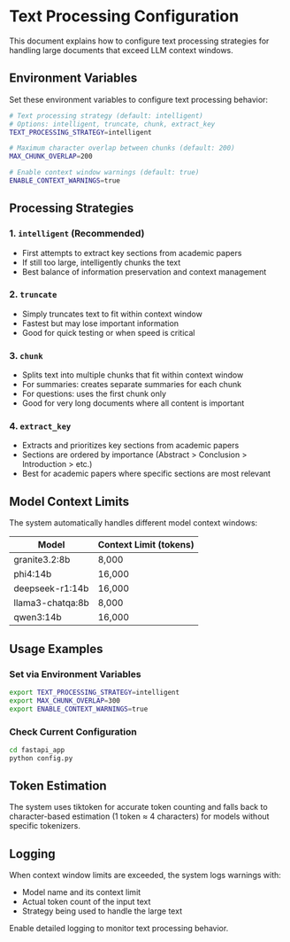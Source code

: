 # Text Processing Configuration

This document explains how to configure text processing strategies for handling large documents that exceed LLM context windows.

## Environment Variables

Set these environment variables to configure text processing behavior:

```bash
# Text processing strategy (default: intelligent)
# Options: intelligent, truncate, chunk, extract_key
TEXT_PROCESSING_STRATEGY=intelligent

# Maximum character overlap between chunks (default: 200)
MAX_CHUNK_OVERLAP=200

# Enable context window warnings (default: true)
ENABLE_CONTEXT_WARNINGS=true
```

## Processing Strategies

### 1. `intelligent` (Recommended)
- First attempts to extract key sections from academic papers
- If still too large, intelligently chunks the text
- Best balance of information preservation and context management

### 2. `truncate`
- Simply truncates text to fit within context window
- Fastest but may lose important information
- Good for quick testing or when speed is critical

### 3. `chunk`
- Splits text into multiple chunks that fit within context window
- For summaries: creates separate summaries for each chunk
- For questions: uses the first chunk only
- Good for very long documents where all content is important

### 4. `extract_key`
- Extracts and prioritizes key sections from academic papers
- Sections are ordered by importance (Abstract > Conclusion > Introduction > etc.)
- Best for academic papers where specific sections are most relevant

## Model Context Limits

The system automatically handles different model context windows:

| Model | Context Limit (tokens) |
|-------|----------------------|
| granite3.2:8b | 8,000 |
| phi4:14b | 16,000 |
| deepseek-r1:14b | 16,000 |
| llama3-chatqa:8b | 8,000 |
| qwen3:14b | 16,000 |

## Usage Examples

### Set via Environment Variables
```bash
export TEXT_PROCESSING_STRATEGY=intelligent
export MAX_CHUNK_OVERLAP=300
export ENABLE_CONTEXT_WARNINGS=true
```

### Check Current Configuration
```bash
cd fastapi_app
python config.py
```

## Token Estimation

The system uses tiktoken for accurate token counting and falls back to character-based estimation (1 token ≈ 4 characters) for models without specific tokenizers.

## Logging

When context window limits are exceeded, the system logs warnings with:
- Model name and its context limit
- Actual token count of the input text
- Strategy being used to handle the large text

Enable detailed logging to monitor text processing behavior. 